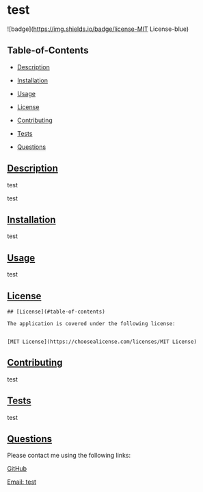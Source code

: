 # test
    
  
  ![badge](https://img.shields.io/badge/license-MIT License-blue)
    

  ## Table-of-Contents

  * [Description](#description)
  * [Installation](#installation)
  * [Usage](#usage)
  
  * [License](#license)
    
  * [Contributing](#contributing)
  * [Tests](#tests)
  * [Questions](#questions)
  
  ## [Description](#table-of-contents)

  test

  test

  ## [Installation](#table-of-contents)

  test

  ## [Usage](#table-of-contents)

  test
  
  ## [License](#table-of-contents)
 
  
    ## [License](#table-of-contents)
  
    The application is covered under the following license:
  
    
    [MIT License](https://choosealicense.com/licenses/MIT License)
      
      

  ## [Contributing](#table-of-contents)
  
  test

  ## [Tests](#table-of-contents)

  test

  ## [Questions](#table-of-contents)

  Please contact me using the following links:

  [GitHub](https://github.com/test)

  [Email: test](mailto:test)

